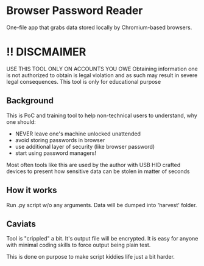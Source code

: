 # Browser Password Reader

One-file app that grabs data stored locally by Chromium-based browsers.

# :bangbang: DISCMAIMER
USE THIS TOOL ONLY ON ACCOUNTS YOU OWE
Obtaining information one is not authorized to obtain is legal violation
and as such may result in severe legal consequences. 
This tool is only for educational purpose

## Background
This is PoC and training tool to help non-technical users to understand,
why one should:

* NEVER leave one's machine unlocked unattended
* avoid storing passwords in browser
* use additional layer of security (like browser password)
* start using password managers!

Most often tools like this are used by the author with USB HID crafted devices
to present how sensitive data can be stolen in matter of seconds

## How it works
Run .py script w/o any arguments. Data will be dumped into 'harvest' folder.

## Caviats
Tool is "crippled" a bit. It's output file will be encrypted. 
It is easy for anyone with minimal coding skills to force output being plain test. 

This is done on purpose to make script kiddies life just a bit harder.